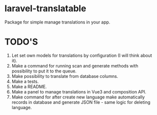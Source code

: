 # laravel-translatable
Package for simple manage translations in your app.

# TODO'S
1. Let set own models for translations by configuration (I will think about it).
2. Make a command for running scan and generate methods with possibility to put it to the queue.
3. Make possibility to translate from database columns.
4. Make a tests.
5. Make a README.
6. Make a panel to manage translations in Vue3 and composition API.
7. Make command for after create new language make automatically records in database and generate JSON file - same logic for deleting language.
